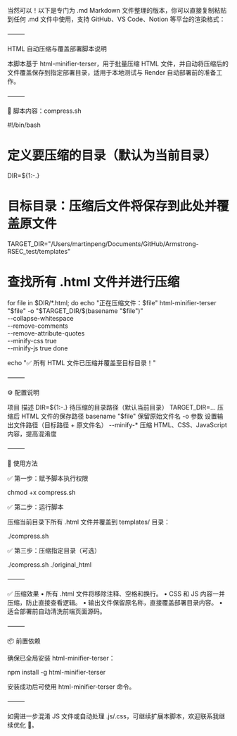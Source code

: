 当然可以！以下是专门为 .md Markdown 文件整理的版本，你可以直接复制粘贴到任何 .md 文件中使用，支持 GitHub、VS Code、Notion 等平台的渲染格式：

⸻

HTML 自动压缩与覆盖部署脚本说明

本脚本基于 html-minifier-terser，用于批量压缩 HTML 文件，并自动将压缩后的文件覆盖保存到指定部署目录，适用于本地测试与 Render 自动部署前的准备工作。

⸻

📁 脚本内容：compress.sh

#!/bin/bash

# 定义要压缩的目录（默认为当前目录）
DIR=${1:-.}

# 目标目录：压缩后文件将保存到此处并覆盖原文件
TARGET_DIR="/Users/martinpeng/Documents/GitHub/Armstrong-RSEC_test/templates"

# 查找所有 .html 文件并进行压缩
for file in $DIR/*.html; do
  echo "正在压缩文件：$file"
  html-minifier-terser "$file" -o "$TARGET_DIR/$(basename "$file")" \
    --collapse-whitespace \
    --remove-comments \
    --remove-attribute-quotes \
    --minify-css true \
    --minify-js true
done

echo "✅ 所有 HTML 文件已压缩并覆盖至目标目录！"



⸻

⚙️ 配置说明

项目	描述
DIR=${1:-.}	待压缩的目录路径（默认当前目录）
TARGET_DIR=...	压缩后 HTML 文件的保存路径
basename "$file"	保留原始文件名
-o 参数	设置输出文件路径（目标路径 + 原文件名）
--minify-*	压缩 HTML、CSS、JavaScript 内容，提高混淆度



⸻

🧪 使用方法

✅ 第一步：赋予脚本执行权限

chmod +x compress.sh

✅ 第二步：运行脚本

压缩当前目录下所有 .html 文件并覆盖到 templates/ 目录：

./compress.sh

✅ 第三步：压缩指定目录（可选）

./compress.sh ./original_html



⸻

✅ 压缩效果
	•	所有 .html 文件将移除注释、空格和换行。
	•	CSS 和 JS 内容一并压缩，防止直接查看逻辑。
	•	输出文件保留原名称，直接覆盖部署目录内容。
	•	适合部署前自动清洗前端页面源码。

⸻

📦 前置依赖

确保已全局安装 html-minifier-terser：

npm install -g html-minifier-terser

安装成功后可使用 html-minifier-terser 命令。

⸻

如需进一步混淆 JS 文件或自动处理 .js/.css，可继续扩展本脚本，欢迎联系我继续优化 🚀。
